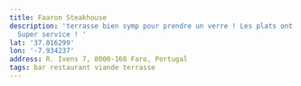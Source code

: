 ```yaml
---
title: Faaron Steakhouse
description: 'terrasse bien symp pour prendre un verre ! Les plats ont l’air sympa.
  Super service ! '
lat: '37.016299'
lon: '-7.934237'
address: R. Ivens 7, 8000-168 Faro, Portugal
tags: bar restaurant viande terrasse
---
```

